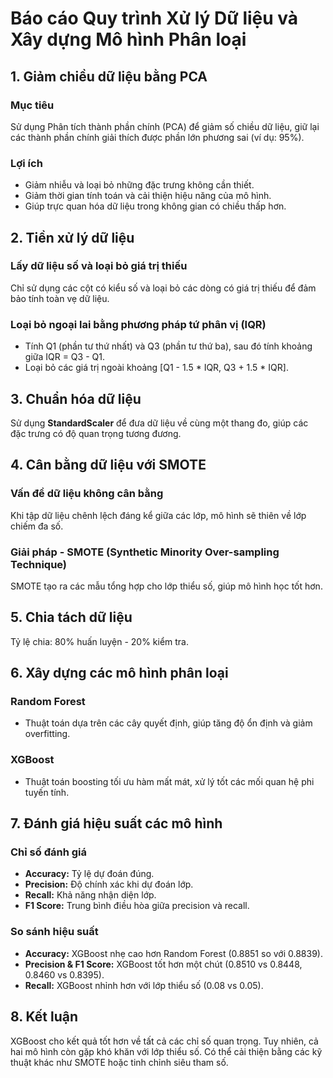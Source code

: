 # Báo cáo Quy trình Xử lý Dữ liệu và Xây dựng Mô hình Phân loại

## 1. Giảm chiều dữ liệu bằng PCA

### Mục tiêu
Sử dụng Phân tích thành phần chính (PCA) để giảm số chiều dữ liệu, giữ lại các thành phần chính giải thích được phần lớn phương sai (ví dụ: 95%).  

### Lợi ích
- Giảm nhiễu và loại bỏ những đặc trưng không cần thiết.  
- Giảm thời gian tính toán và cải thiện hiệu năng của mô hình.  
- Giúp trực quan hóa dữ liệu trong không gian có chiều thấp hơn.



## 2. Tiền xử lý dữ liệu

### Lấy dữ liệu số và loại bỏ giá trị thiếu
Chỉ sử dụng các cột có kiểu số và loại bỏ các dòng có giá trị thiếu để đảm bảo tính toàn vẹ dữ liệu.

### Loại bỏ ngoại lai bằng phương pháp tứ phân vị (IQR)
- Tính Q1 (phần tư thứ nhất) và Q3 (phần tư thứ ba), sau đó tính khoảng giữa IQR = Q3 - Q1.
- Loại bỏ các giá trị ngoài khoảng [Q1 - 1.5 * IQR, Q3 + 1.5 * IQR].

## 3. Chuẩn hóa dữ liệu
Sử dụng **StandardScaler** để đưa dữ liệu về cùng một thang đo, giúp các đặc trưng có độ quan trọng tương đương.

## 4. Cân bằng dữ liệu với SMOTE

### Vấn đề dữ liệu không cân bằng
Khi tập dữ liệu chênh lệch đáng kể giữa các lớp, mô hình sẽ thiên về lớp chiếm đa số.

### Giải pháp - SMOTE (Synthetic Minority Over-sampling Technique)
SMOTE tạo ra các mẫu tổng hợp cho lớp thiểu số, giúp mô hình học tốt hơn.

## 5. Chia tách dữ liệu
Tỷ lệ chia: 80% huấn luyện - 20% kiểm tra.

## 6. Xây dựng các mô hình phân loại

### Random Forest
- Thuật toán dựa trên các cây quyết định, giúp tăng độ ổn định và giảm overfitting.

### XGBoost
- Thuật toán boosting tối ưu hàm mất mát, xử lý tốt các mối quan hệ phi tuyến tính.

## 7. Đánh giá hiệu suất các mô hình

### Chỉ số đánh giá
- **Accuracy:** Tỷ lệ dự đoán đúng.
- **Precision:** Độ chính xác khi dự đoán lớp.
- **Recall:** Khả năng nhận diện lớp.
- **F1 Score:** Trung bình điều hòa giữa precision và recall.

### So sánh hiệu suất
- **Accuracy:** XGBoost nhẹ cao hơn Random Forest (0.8851 so với 0.8839).
- **Precision & F1 Score:** XGBoost tốt hơn một chút (0.8510 vs 0.8448, 0.8460 vs 0.8395).
- **Recall:** XGBoost nhỉnh hơn với lớp thiểu số (0.08 vs 0.05).

## 8. Kết luận
XGBoost cho kết quả tốt hơn về tất cả các chỉ số quan trọng. Tuy nhiên, cả hai mô hình còn gặp khó khăn với lớp thiểu số. Có thể cải thiện bằng các kỹ thuật khác như SMOTE hoặc tinh chỉnh siêu tham số.

